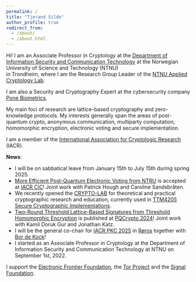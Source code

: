 ```yaml
---
permalink: /
title: "Tjerand Silde"
author_profile: true
redirect_from:
  - /about/
  - /about.html
---
```


Hi! I am an Associate Professor in Cryptology at the [Department of Information Security and Communication Technology](https://www.ntnu.edu/iik) at the Norwegian University of Science and Technology (NTNU)  
in Trondheim, where I am the Research Group Leader of the [NTNU Applied Cryptology Lab](https://www.ntnu.edu/iik/nacl-lab).

I am also a Security and Cryptography Expert at the cybersecurity company [Pone Biometrics](https://ponebiometrics.com).

My main foci of research are lattice-based cryptography and zero-knowledge protocols. My interests generally span the areas of post-quantum crypto, anonymous communication, multiparty computation, homomorphic encryption, electronic voting and secure implementation.


I am a member of the [International Association for Cryptologic Research](https://iacr.org) (IACR).

**News**:

- I will be on sabbatical leave from January 15th to July 15th during spring 2025.
- [More Efficient Post-Quantum Electronic Voting from NTRU](https://eprint.iacr.org/2023/933) is accepted at [IACR CiC](https://cic.iacr.org/)! Joint work with Patrick Hough and Caroline Sandsbråten.
- We recently opened the [CRYPTO-LAB](cryptolab) for theoretical and practical cryptographic research and education, currently used in [TTM4205 Secure Cryptographic Implementations](http://ttm4205.iik.ntnu.no).
- [Two-Round Threshold Lattice-Based Signatures from Threshold Homomorphic Encryption](https://eprint.iacr.org/2023/1318) is published at [PQCrypto 2024](https://www.maths.ox.ac.uk/events/conferences/pqcrypto-2024)! Joint work with Kamil Doruk Gur and Jonathan Katz.
- I will be the general co-chair for [IACR PKC 2025](https://pkc.iacr.org/2025) in [Røros](https://www.visitnorway.com/places-to-go/trondelag/roros) together with [Bor de Kock](https://bordekock.nl)!
- I started as an Associate Professor in Cryptology at the Department of Information Security and Communication Technology at NTNU on September 1st, 2022.

I support the [Electronic Frontier Foundation](https://supporters.eff.org/donate/join-eff-4), the [Tor Project](https://donate.torproject.org) and the [Signal Foundation](https://signal.org/donate).
